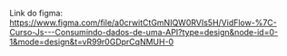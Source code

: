 Link do figma: https://www.figma.com/file/a0crwitCtGmNIQW0RVIs5H/VidFlow-%7C-Curso-Js---Consumindo-dados-de-uma-API?type=design&node-id=0-1&mode=design&t=vR99r0GDprCqNMUH-0

